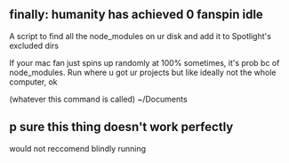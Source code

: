 ## finally: humanity has achieved 0 fanspin idle


A script to find all the node_modules on ur disk and add it to Spotlight's excluded dirs

If your mac fan just spins up randomly at 100% sometimes, it's prob bc of node_modules. Run where u got ur projects but like ideally not the whole computer, ok

(whatever this command is called) ~/Documents

## p sure this thing doesn't work perfectly
would not reccomend blindly running
